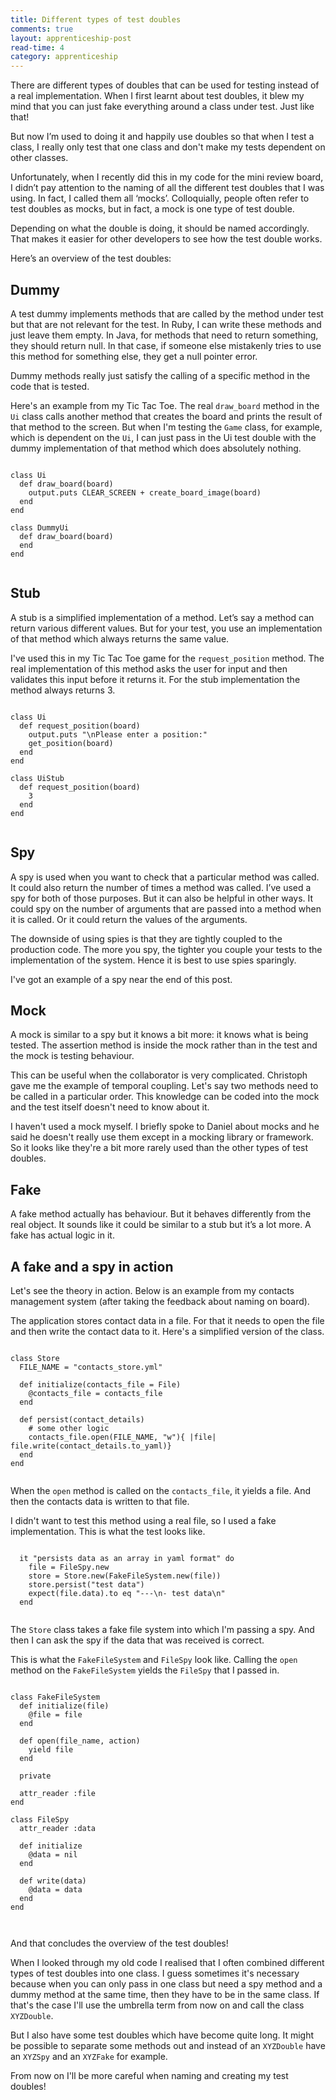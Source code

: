 ```yaml
---
title: Different types of test doubles
comments: true
layout: apprenticeship-post
read-time: 4
category: apprenticeship
---
```


There are different types of doubles that can be used for testing instead of a real implementation. When I first learnt about test doubles, it blew my mind that you can just fake everything around a class under test. Just like that!

<!--break-->

But now I’m used to doing it and happily use doubles so that when I test a class, I really only test that one class and don't make my tests dependent on other classes.

Unfortunately, when I recently did this in my code for the mini review board, I didn’t pay attention to the naming of all the different test doubles that I was using. In fact, I called them all ‘mocks’. Colloquially, people often refer to test doubles as mocks, but in fact, a mock is one type of test double. 

Depending on what the double is doing, it should be named accordingly. That makes it easier for other developers to see how the test double works.

Here’s an overview of the test doubles:

## Dummy

A test dummy implements methods that are called by the method under test but that are not relevant for the test. In Ruby, I can write these methods and just leave them empty. In Java, for methods that need to return something, they should return null. In that case, if someone else mistakenly tries to use this method for something else, they get a null pointer error. 

Dummy methods really just satisfy the calling of a specific method in the code that is tested.

Here's an example from my Tic Tac Toe. The real `draw_board` method in the `Ui` class calls another method that creates the board and prints the result of that method to the screen. But when I'm testing the `Game` class, for example, which is dependent on the `Ui`, I can just pass in the Ui test double with the dummy implementation of that method which does absolutely nothing.


<pre><code class="language-ruby">
class Ui
  def draw_board(board)
    output.puts CLEAR_SCREEN + create_board_image(board)
  end
end

class DummyUi
  def draw_board(board)
  end
end

</code></pre>


## Stub

A stub is a simplified implementation of a method. Let’s say a method can return various different values. But for your test, you use an implementation of that method which always returns the same value.

I've used this in my Tic Tac Toe game for the `request_position` method. The real implementation of this method asks the user for input and then validates this input before it returns it. For the stub implementation the method always returns 3.

<pre><code class="language-ruby">
class Ui
  def request_position(board)
    output.puts "\nPlease enter a position:"
    get_position(board)
  end
end

class UiStub
  def request_position(board)
    3
  end
end

</code></pre>

## Spy

A spy is used when you want to check that a particular method was called. It could also return the number of times a method was called. I’ve used a spy for both of those purposes. But it can also be helpful in other ways. It could spy on the number of arguments that are passed into a method when it is called. Or it could return the values of the arguments.

The downside of using spies is that they are tightly coupled to the production code. The more you spy, the tighter you couple your tests to the implementation of the system. Hence it is best to use spies sparingly.

I've got an example of a spy near the end of this post.


## Mock

A mock is similar to a spy but it knows a bit more: it knows what is being tested. The assertion method is inside the mock rather than in the test and the mock is testing behaviour.

This can be useful when the collaborator is very complicated. Christoph gave me the example of temporal coupling. Let's say two methods need to be called in a particular order. This knowledge can be coded into the mock and the test itself doesn't need to know about it.

I haven't used a mock myself. I briefly spoke to Daniel about mocks and he said he doesn't really use them except in a mocking library or framework. So it looks like they're a bit more rarely used than the other types of test doubles.

## Fake

A fake method actually has behaviour. But it behaves differently from the real object. It sounds like it could be similar to a stub but it’s a lot more. A fake has actual logic in it.


## A fake and a spy in action

Let's see the theory in action. Below is an example from my contacts management system (after taking the feedback about naming on board).

The application stores contact data in a file. For that it needs to open the file and then write the contact data to it. Here's a simplified version of the class.

<pre><code class="language-ruby">
class Store
  FILE_NAME = "contacts_store.yml"

  def initialize(contacts_file = File)
    @contacts_file = contacts_file
  end

  def persist(contact_details)
  	# some other logic
    contacts_file.open(FILE_NAME, "w"){ |file| file.write(contact_details.to_yaml)}
  end
end

</code></pre>

When the `open` method is called on the `contacts_file`, it yields a file. And then the contacts data is written to that file.

I didn't want to test this method using a real file, so I used a fake implementation. This is what the test looks like.

<pre><code class="language-ruby">
  it "persists data as an array in yaml format" do
    file = FileSpy.new
    store = Store.new(FakeFileSystem.new(file))
    store.persist("test data")
    expect(file.data).to eq "---\n- test data\n"
  end

</code></pre>

The `Store` class takes a fake file system into which I'm passing a spy. And then I can ask the spy if the data that was received is correct.

This is what the `FakeFileSystem` and `FileSpy` look like.
Calling the `open` method on the `FakeFileSystem` yields the `FileSpy` that I passed in.


<pre><code class="language-ruby">
class FakeFileSystem
  def initialize(file)
    @file = file
  end

  def open(file_name, action)
    yield file
  end

  private

  attr_reader :file
end

class FileSpy
  attr_reader :data

  def initialize
    @data = nil
  end

  def write(data)
    @data = data
  end
end


</code></pre>


And that concludes the overview of the test doubles! 

When I looked through my old code I realised that I often combined different types of test doubles into one class. I guess sometimes it's necessary because when you can only pass in one class but need a spy method and a dummy method at the same time, then they have to be in the same class. If that's the case I'll use the umbrella term from now on and call the class `XYZDouble`.

But I also have some test doubles which have become quite long. It might be possible to separate some methods out and instead of an `XYZDouble` have an `XYZSpy` and an `XYZFake` for example. 

From now on I'll be more careful when naming and creating my test doubles!